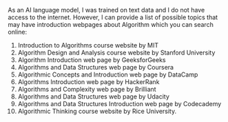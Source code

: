 

As an AI language model, I was trained on text data and I do not have access to the internet. However, I can provide a list of possible topics that may have introduction webpages about Algorithm which you can search online:

1. Introduction to Algorithms course website by MIT
2. Algorithm Design and Analysis course website by Stanford University
3. Algorithm Introduction web page by GeeksforGeeks
4. Algorithms and Data Structures web page by Coursera
5. Algorithmic Concepts and Introduction web page by DataCamp
6. Algorithms Introduction web page by HackerRank
7. Algorithms and Complexity web page by Brilliant
8. Algorithms and Data Structures web page by Udacity
9. Algorithms and Data Structures Introduction web page by Codecademy
10. Algorithmic Thinking course website by Rice University.